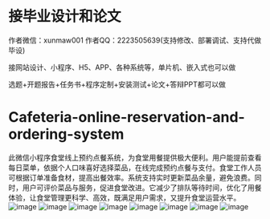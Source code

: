 # 接毕业设计和论文
作者微信：xunmaw001  作者QQ：2223505639(支持修改、部署调试、支持代做毕设)

接网站设计、小程序、H5、APP、各种系统等，单片机、嵌入式也可以做

选题+开题报告+任务书+程序定制+安装测试+论文+答辩PPT都可以做
# Cafeteria-online-reservation-and-ordering-system
此微信小程序食堂线上预约点餐系统，为食堂用餐提供极大便利。用户能提前查看每日菜单，依据个人口味喜好选择菜品，在线完成预约点餐与支付。食堂工作人员可根据订单准备食材，提高出餐效率。系统支持实时更新菜品余量，避免浪费。同时，用户可评价菜品与服务，促进食堂改进。它减少了排队等待时间，优化了用餐体验，让食堂管理更科学、高效，既满足用户需求，又提升食堂运营水平。 
![image](https://github.com/user-attachments/assets/49252f0c-ad65-4645-97ad-df81408ad076)
![image](https://github.com/user-attachments/assets/670521e8-15ec-47b9-8064-4acc7c427ec4)
![image](https://github.com/user-attachments/assets/d9d02f48-bbb8-473e-a6fb-a20fe47a7654)
![image](https://github.com/user-attachments/assets/c16dcbd4-16ca-4386-a0d0-4b33f9592933)
![image](https://github.com/user-attachments/assets/74ef1d0f-0564-46fe-9d7c-d7c2980bddef)
![image](https://github.com/user-attachments/assets/6e413c2b-f873-425c-9cb3-79b54268fb22)
![image](https://github.com/user-attachments/assets/b53cb7c2-d88c-4990-a410-8893420f142b)
![image](https://github.com/user-attachments/assets/fa02a09f-4ba0-4f4c-bea1-fe16d11908a3)
